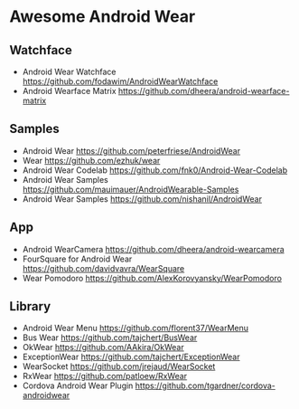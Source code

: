 # Awesome Android Wear

## Watchface

* Android Wear Watchface https://github.com/fodawim/AndroidWearWatchface
* Android Wearface Matrix https://github.com/dheera/android-wearface-matrix



## Samples

* Android Wear https://github.com/peterfriese/AndroidWear
* Wear https://github.com/ezhuk/wear
* Android Wear Codelab https://github.com/fnk0/Android-Wear-Codelab
* Android Wear Samples https://github.com/mauimauer/AndroidWearable-Samples
* Android Wear Samples https://github.com/nishanil/AndroidWear

## App

* Android WearCamera https://github.com/dheera/android-wearcamera
* FourSquare for Android Wear https://github.com/davidvavra/WearSquare
* Wear Pomodoro https://github.com/AlexKorovyansky/WearPomodoro

## Library

* Android Wear Menu https://github.com/florent37/WearMenu
* Bus Wear https://github.com/tajchert/BusWear
* OkWear https://github.com/AAkira/OkWear
* ExceptionWear https://github.com/tajchert/ExceptionWear
* WearSocket https://github.com/jrejaud/WearSocket
* RxWear https://github.com/patloew/RxWear
* Cordova Android Wear Plugin https://github.com/tgardner/cordova-androidwear
